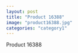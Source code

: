```yaml
---
layout: post
title: "Product 16388"
image: "product16388.jpg"
categories: "category1"
---
```

Product 16388
